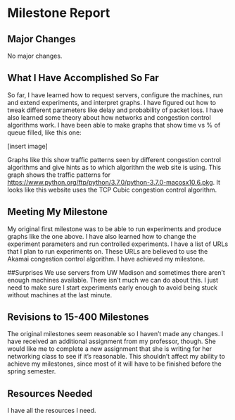 # Milestone Report

## Major Changes 
No major changes.

## What I Have Accomplished So Far 
So far, I have learned how to request servers, configure the machines, run and extend experiments, and interpret graphs. I have figured out how to tweak different parameters like delay and probability of packet loss. I have also learned some theory about how networks and congestion control algorithms work. I have been able to make graphs that show time vs % of queue filled, like this one:

[insert image]

Graphs like this show traffic patterns seen by different congestion control algorithms and give hints as to which algorithm the web site is using. This graph shows the traffic patterns for https://www.python.org/ftp/python/3.7.0/python-3.7.0-macosx10.6.pkg. It looks like this website uses the TCP Cubic congestion control algorithm.   

## Meeting My Milestone 
My original first milestone was to be able to run experiments and produce graphs like the one above. I have also learned how to change the experiment parameters and run controlled experiments. I have a list of URLs that I plan to run experiments on. These URLs are believed to use the Akamai congestion control algorithm. I have achieved my milestone. 

##Surprises 
We use servers from UW Madison and sometimes there aren’t enough machines available. There isn’t much we can do about this. I just need to make sure I start experiments early enough to avoid being stuck without machines at the last minute. 

## Revisions to 15-400 Milestones 
The original milestones seem reasonable so I haven’t made any changes. I have received an additional assignment from my professor, though. She would like me to complete a new assignment that she is writing for her networking class to see if it’s reasonable. This shouldn’t affect my ability to achieve my milestones, since most of it will have to be finished before the spring semester.  

## Resources Needed 
I have all the resources I need. 
